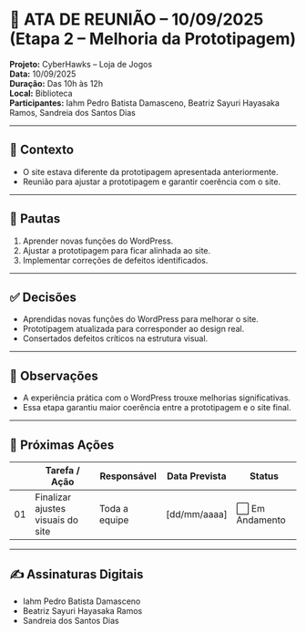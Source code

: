 # 📝 ATA DE REUNIÃO – 10/09/2025 (Etapa 2 – Melhoria da Prototipagem)

**Projeto:** CyberHawks – Loja de Jogos  
**Data:** 10/09/2025  
**Duração:** Das 10h às 12h  
**Local:** Biblioteca  
**Participantes:** Iahm Pedro Batista Damasceno, Beatriz Sayuri Hayasaka Ramos, Sandreia dos Santos Dias  

---

## 🎯 Contexto
- O site estava diferente da prototipagem apresentada anteriormente.  
- Reunião para ajustar a prototipagem e garantir coerência com o site.  

---

## 📌 Pautas
1. Aprender novas funções do WordPress.  
2. Ajustar a prototipagem para ficar alinhada ao site.  
3. Implementar correções de defeitos identificados.  

---

## ✅ Decisões
- Aprendidas novas funções do WordPress para melhorar o site.  
- Prototipagem atualizada para corresponder ao design real.  
- Consertados defeitos críticos na estrutura visual.  

---

## 📝 Observações
- A experiência prática com o WordPress trouxe melhorias significativas.  
- Essa etapa garantiu maior coerência entre a prototipagem e o site final.  

---

## 🚀 Próximas Ações
|   | Tarefa / Ação            | Responsável | Data Prevista | Status |
|-----|------------------------|-------------|---------------|--------|
| 01  | Finalizar ajustes visuais do site | Toda a equipe | [dd/mm/aaaa] | ⬜ Em Andamento |

---

## ✍️ Assinaturas Digitais
- Iahm Pedro Batista Damasceno  
- Beatriz Sayuri Hayasaka Ramos  
- Sandreia dos Santos Dias  
